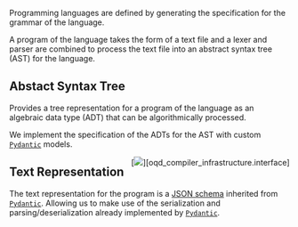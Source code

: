 Programming languages are defined by generating the specification for the grammar of the language.

A program of the language takes the form of a text file and a lexer and parser are combined to process the text file into an abstract syntax tree (AST) for the language.

## Abstact Syntax Tree

Provides a tree representation for a program of the language as an algebraic data type (ADT) that can be algorithmically processed.

We implement the specification of the ADTs for the AST with custom [`Pydantic`](https://docs.pydantic.dev/latest/) models. <div style="float:right;"> [![](https://img.shields.io/badge/Implementation-7C4DFF)][oqd_compiler_infrastructure.interface] </div>

## Text Representation

The text representation for the program is a [JSON schema](https://docs.pydantic.dev/latest/concepts/json_schema/) inherited from [`Pydantic`](https://docs.pydantic.dev/latest/). Allowing us to make use of the serialization and parsing/deserialization already implemented by [`Pydantic`](https://docs.pydantic.dev/latest/).
